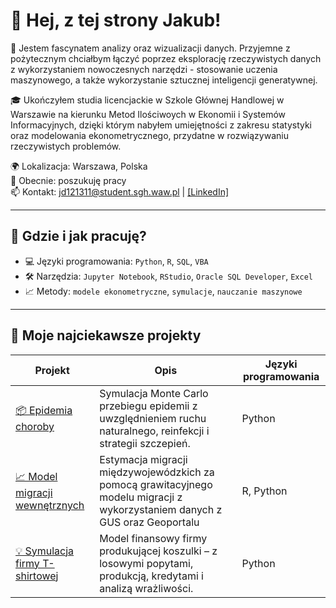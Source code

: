 # 👋 Hej, z tej strony Jakub!

🎯 Jestem fascynatem analizy oraz wizualizacji danych. Przyjemne z pożytecznym chciałbym łączyć poprzez eksplorację rzeczywistych danych z wykorzystaniem nowoczesnych narzędzi - stosowanie uczenia maszynowego, a także wykorzystanie sztucznej inteligencji generatywnej.

🎓 Ukończyłem studia licencjackie w Szkole Głównej Handlowej w Warszawie na kierunku Metod Ilościwoych w Ekonomii i Systemów Informacyjnych, dzięki którym nabyłem umiejętności z zakresu statystyki oraz modelowania ekonometrycznego, przydatne w rozwiązywaniu rzeczywistych problemów.

🌍 Lokalizacja: Warszawa, Polska  
💼 Obecnie: poszukuję pracy  
📫 Kontakt: jd121311@student.sgh.waw.pl | [[LinkedIn]](https://www.linkedin.com/in/jakub-danelski-8519aa250/) 

---

## 🔧 Gdzie i jak pracuję?

- 💻 Języki programowania: `Python`, `R`, `SQL`, `VBA`
- 🛠️ Narzędzia: `Jupyter Notebook`, `RStudio`, `Oracle SQL Developer`, `Excel`
- 📈 Metody: `modele ekonometryczne`, `symulacje`, `nauczanie maszynowe`

---

## 🚀 Moje najciekawsze projekty

| Projekt | Opis | Języki programowania |
|--------|------|-------------|
| [📦 Epidemia choroby](link_wkrótce) | Symulacja Monte Carlo przebiegu epidemii z uwzględnieniem ruchu naturalnego, reinfekcji i strategii szczepień. | Python |
| [📈 Model migracji wewnętrznych](link_wkrótce) | Estymacja migracji międzywojewódzkich za pomocą grawitacyjnego modelu migracji z wykorzystaniem danych z GUS oraz Geoportalu | R, Python |
| [💡 Symulacja firmy T-shirtowej](link_wkrótce) | Model finansowy firmy produkującej koszulki – z losowymi popytami, produkcją, kredytami i analizą wrażliwości. | Python |
